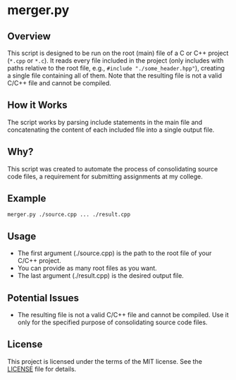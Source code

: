 # merger.py

## Overview
This script is designed to be run on the root (main) file of a C or C++ project (`*.cpp` or `*.c`). It reads every file included in the project (only includes with paths relative to the root file, e.g., `#include "./some_header.hpp"`), creating a single file containing all of them. Note that the resulting file is not a valid C/C++ file and cannot be compiled.

## How it Works
The script works by parsing include statements in the main file and concatenating the content of each included file into a single output file.

## Why?
This script was created to automate the process of consolidating source code files, a requirement for submitting assignments at my college.

## Example
```
merger.py ./source.cpp ... ./result.cpp
```

## Usage
- The first argument (./source.cpp) is the path to the root file of your C/C++ project.
- You can provide as many root files as you want.
- The last argument (./result.cpp) is the desired output file.

## Potential Issues
- The resulting file is not a valid C/C++ file and cannot be compiled. Use it only for the specified purpose of consolidating source code files.

## License
This project is licensed under the terms of the MIT license. See the [LICENSE](./LICENSE) file for details.
